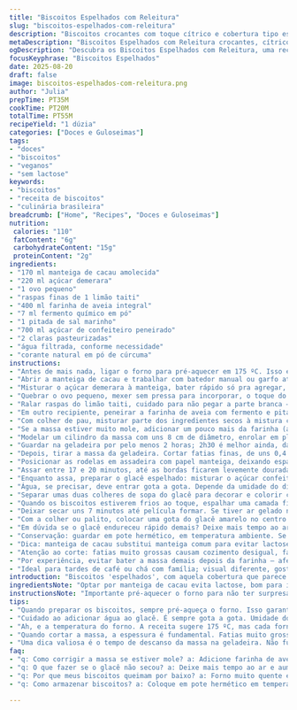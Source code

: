 ```yaml
---
title: "Biscoitos Espelhados com Releitura"
slug: "biscoitos-espelhados-com-releitura"
description: "Biscoitos crocantes com toque cítrico e cobertura tipo espelho que imita gema de ovo. Massa cremosa feita com manteiga de cacau, açúcar demerara, e farinha de aveia integral para textura rústica. Uso de fermento químico e pitada de sal para equilíbrio. Cobertura feita com açúcar de confeiteiro e clara pasteurizada batida a ponto ideal, colorida com cúrcuma para cor natural. Aprender a reconhecer ponto da massa pela textura, temperatura do forno, e brilho da cobertura garantem o sucesso nessa receita vegetariana sem lactose e sem castanhas."
metaDescription: "Biscoitos Espelhados com Releitura crocantes, cítricos e com cobertura que imita gema de ovo. Uma experiência única para apreciadores."
ogDescription: "Descubra os Biscoitos Espelhados com Releitura, uma receita deliciosa e surpreendente com cobertura de gema imitada."
focusKeyphrase: "Biscoitos Espelhados"
date: 2025-08-20
draft: false
image: biscoitos-espelhados-com-releitura.png
author: "Julia"
prepTime: PT35M
cookTime: PT20M
totalTime: PT55M
recipeYield: "1 dúzia"
categories: ["Doces e Guloseimas"]
tags:
- "doces"
- "biscoitos"
- "veganos"
- "sem lactose"
keywords:
- "biscoitos"
- "receita de biscoitos"
- "culinária brasileira"
breadcrumb: ["Home", "Recipes", "Doces e Guloseimas"]
nutrition: 
 calories: "110"
 fatContent: "6g"
 carbohydrateContent: "15g"
 proteinContent: "2g"
ingredients:
- "170 ml manteiga de cacau amolecida"
- "220 ml açúcar demerara"
- "1 ovo pequeno"
- "raspas finas de 1 limão taiti"
- "400 ml farinha de aveia integral"
- "7 ml fermento químico em pó"
- "1 pitada de sal marinho"
- "700 ml açúcar de confeiteiro peneirado"
- "2 claras pasteurizadas"
- "água filtrada, conforme necessidade"
- "corante natural em pó de cúrcuma"
instructions:
- "Antes de mais nada, ligar o forno para pré-aquecer em 175 ºC. Isso evita surpresa com temperatura errada depois."
- "Abrir a manteiga de cacau e trabalhar com batedor manual ou garfo até ficar macia, quase cremosa, não líquida."
- "Misturar o açúcar demerara à manteiga, bater rápido só pra agregar, deve formar uma massa arenosa leve — irá derreter no forno e deixar crocante."
- "Quebrar o ovo pequeno, mexer sem pressa para incorporar, o toque do ovo é pra unir só, nada de bater muito."
- "Ralar raspas do limão taiti, cuidado para não pegar a parte branca — amargor na certa. Misturar ao creme, sentir aroma cítrico fresco na hora."
- "Em outro recipiente, peneirar a farinha de aveia com fermento e pitada de sal. Farinha integral pesa mais, textura rústica que surpreende."
- "Com colher de pau, misturar parte dos ingredientes secos à mistura cremosa, mexer até não ter pó seco aparente, não precisa bater feito maluco."
- "Se a massa estiver muito mole, adicionar um pouco mais da farinha (até 50 ml extra) — a massa deve segurar forma, nem mole demais nem dura demais."
- "Modelar um cilindro da massa com uns 8 cm de diâmetro, enrolar em plástico filme apertado para não ressecar."
- "Guardar na geladeira por pelo menos 2 horas; 2h30 é melhor ainda, dá tempo de firmar bem. Deixar menos pode ser um problema na hora de cortar."
- "Depois, tirar a massa da geladeira. Cortar fatias finas, de uns 0,4 cm, tipo rondelle mesmo, para biscoito ficar crocante na medida certa."
- "Posicionar as rodelas em assadeira com papel manteiga, deixando espaço — massa cresce só levemente, mas evita que grudem."
- "Assar entre 17 e 20 minutos, até as bordas ficarem levemente douradas. Não esperar ficar escuro; biscoito queimado não volta mais."
- "Enquanto assa, preparar o glacê espelhado: misturar o açúcar confeiteiro e claras. Começar só com as claras e ir adicionando açúcar até ponto de espalhar fácil, mas não líquido."
- "Água, se precisar, deve entrar gota a gota. Depende da umidade do dia e da qualidade do açúcar."
- "Separar umas duas colheres de sopa do glacê para decorar e colorir com cúrcuma em pó, aquele amarelo vibrante que lembra gema sem química."
- "Quando os biscoitos estiverem frios ao toque, espalhar uma camada fina do glacê branco sobre cada um."
- "Deixar secar uns 7 minutos até película formar. Se tiver ar gelado no ambiente, é só esperar um pouco mais."
- "Com a colher ou palito, colocar uma gota do glacê amarelo no centro de cada biscoito, simulando ovo espelhado. A gota deve ficar ligeiramente brilhante, não afundar."
- "Em dúvida se o glacê endureceu rápido demais? Deixe mais tempo ao ar, ou aumente a umidade com um pano encima (sem encostar). Uma vez seco, sem volta."
- "Conservação: guardar em pote hermético, em temperatura ambiente. Se umedecer, reenfiar em forno preaquecido mas desligado por uns 5 min, para recuperar crocância."
- "Dica: manteiga de cacau substitui manteiga comum para evitar lactose; açúcar demerara dá toque caramelado. Farinha de aveia torna biscoito mais amanteigado na boca e saudável, mas pode exigir ajuste na água."
- "Atenção ao corte: fatias muito grossas causam cozimento desigual, fatias finas queimam fácil. A textura da massa deve ser firme, com leve resiliência ao pressionar."
- "Por experiência, evitar bater a massa demais depois da farinha — afeta a leveza e crocância. Também, não usar forno muito quente, pois pode queimar a base antes da massa cozinhar por completo."
- "Ideal para tardes de café ou chá com família; visual diferente, gostinho cítrico delicado e toque artesanal que impressiona."
introduction: "Biscoitos 'espelhados', com aquela cobertura que parece gema brilhando — já tinha testado versões com ingredientes mais convencionais, mas preferi dar minha cara com manteiga de cacau e farinha de aveia integral. Mais saudável e traz textura diferente, crocante na medida e com carinho daquele limão taiti para iluminar o sabor. A cobertura usa claras pasteurizadas, para evitar riscos e facilitar a vida, colorida com cúrcuma em vez de corantes artificiais. O importante é ficar atento aos sinais do forno, ao toque no biscoito e na espessura da cobertura para que tenha o efeito visual e a crocância certa. Um biscoito que não enjoa, nem gruda no dente, e que combina com prosa boa."
ingredientsNote: "Optar por manteiga de cacau evita lactose, bom para intolerantes; açúcar demerara substitui o refinado dando aroma leve de caramelo, bom pra quem gosta mais natural. Farinha de aveia integral não é só saudável, mas traz rusticidade e ajuda na textura crocante, porém pede cuidado para não deixar a massa dura demais, vai no olho. Claras pasteurizadas são opções mais seguras para consumo cru em glacês, principalmente em casas com crianças. Para corante, cúrcuma é natural e estável, além de sabor suave. Água, indispensável só para ajuste de textura no glacê. Tudo pode ser adaptado conforme estoque e gosto, sem perder a essência do biscoito que casa uma leve acidez com doce."
instructionsNote: "Importante pré-aquecer o forno para não ter surpresas. Trabalhar a manteiga até dar ponto cremoso sem derreter demais. Misturar o açúcar com manteiga só até agregar, nada de mexer excessivamente para evitar biscoito pesado. A farinha deve ser peneirada com fermento e sal e misturada delicadamente, respeitando descanso na geladeira para firmar consistência - facilita o corte e evita deformar. Assar o biscoito até bordas mostrarem leve dourado, não espere coloração forte. Glacê, preparar com paciência — a água entra aos poucos para não ficar aguado e perder brilho. Depositar glacê amarelo no centro com cuidado, toque de artista. Guardar em recipiente fechado e reidratar no forno se perder crocância."
tips:
- "Quando preparar os biscoitos, sempre pré-aqueça o forno. Isso garante que a massa asse por igual. Se o forno não estiver quente, a textura pode ficar comprometida — eu aprendi da pior forma. E não esqueça de usar papel manteiga para evitar que grudem."
- "Cuidado ao adicionar água ao glacê. É sempre gota a gota. Umidade do ambiente pode influenciar. Já fiz deslizes e meu glacê ficou ralo. Se isso acontecer, adicione mais açúcar de confeiteiro para corrigir. Melhor pecar pela lentidão do que lidar com desastre na textura."
- "Ah, e a temperatura do forno. A receita sugere 175 ºC, mas cada forno é um universo. Fique de olho a partir dos 15 minutos. Se o cheiro começar a mudar, abra e cheque. Biscoito queimado é irreversível. Prefira assar até ver bordas levemente douradas."
- "Quando cortar a massa, a espessura é fundamental. Fatias muito grossas não vão assar bem. E retângulos também não. Finas, de 0,4 cm. Assim ficam crocantes por fora e macias por dentro. Cuidado e prática. Isso faz diferença na textura final."
- "Uma dica valiosa é o tempo de descanso da massa na geladeira. Não fuja disso. Se deixar menos de 2 horas, a massa pode ser difícil de cortar. A temperatura ideal permite a gordura firmar. Garantindo que mantenha a forma ao assar."
faq:
- "q: Como corrigir a massa se estiver mole? a: Adicione farinha de aveia gradualmente. Cuidado para não exagerar, pois pode ficar dura. Olho na textura. Deve segurar forma, mas sem seca."
- "q: O que fazer se o glacê não secou? a: Deixe mais tempo ao ar e aumente a umidade. Use pano em cima. Isso ajuda a evitar ressecamento. Mas se já endureceu muito, não há volta."
- "q: Por que meus biscoitos queimam por baixo? a: Forno muito quente é problema. A base pode queimar antes que a massa asse completamente. Espere até dourar leves bordas. Essa é a sinalização correta."
- "q: Como armazenar biscoitos? a: Coloque em pote hermético em temperatura ambiente. Se amolecer, o truque é reaquecer no forno desligado. Isso recupera crocância. Mas nunca deixe em um ambiente úmido."

---
```

